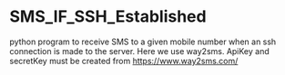 # SMS_IF_SSH_Established

python program to receive SMS to a given mobile number when an ssh connection is made to the server. Here we use way2sms.
ApiKey and secretKey must be created from https://www.way2sms.com/
